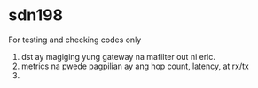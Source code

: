 # sdn198
For testing and checking codes only

1. dst ay magiging yung gateway na mafilter out ni eric.
2. metrics na pwede pagpilian ay ang hop count, latency, at rx/tx
3. 
